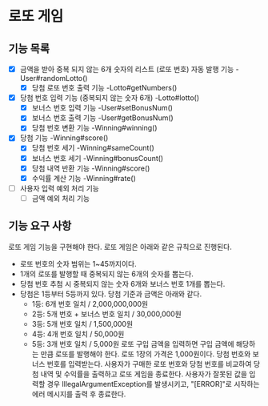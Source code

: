 # 로또 게임

## 기능 목록

- [x] 금액을 받아 중복 되지 않는 6개 숫자의 리스트 (로또 번호) 자동 발행 기능 -User#randomLotto()
  - [x] 당첨 로또 번호 출력 기능 -Lotto#getNumbers() 
- [x] 당첨 번호 입력 기능 (중복되지 않는 숫자 6개) -Lotto#lotto()
  - [x] 보너스 번호 입력 기능 -User#setBonusNum()
  - [x] 보너스 번호 출력 기능 -User#getBonusNum()
  - [x] 당첨 번호 변환 기능 -Winning#winning()
- [x] 당첨 기능 -Winning#score()
  - [x] 당첨 번호 세기 -Winning#sameCount()
  - [x] 보너스 번호 세기 -Winning#bonusCount()
  - [x] 당첨 내역 반환 기능 -Winning#score()
  - [x] 수익률 계산 기능 -Winning#rate()
- [ ] 사용자 입력 예외 처리 기능
  - [ ] 금액 예외 처리 기능

## 기능 요구 사항
로또 게임 기능을 구현해야 한다. 로또 게임은 아래와 같은 규칙으로 진행된다.

- 로또 번호의 숫자 범위는 1~45까지이다.
- 1개의 로또를 발행할 때 중복되지 않는 6개의 숫자를 뽑는다.
- 당첨 번호 추첨 시 중복되지 않는 숫자 6개와 보너스 번호 1개를 뽑는다.
- 당첨은 1등부터 5등까지 있다. 당첨 기준과 금액은 아래와 같다.
    - 1등: 6개 번호 일치 / 2,000,000,000원
    - 2등: 5개 번호 + 보너스 번호 일치 / 30,000,000원
    - 3등: 5개 번호 일치 / 1,500,000원
    - 4등: 4개 번호 일치 / 50,000원
    - 5등: 3개 번호 일치 / 5,000원
      로또 구입 금액을 입력하면 구입 금액에 해당하는 만큼 로또를 발행해야 한다.
      로또 1장의 가격은 1,000원이다.
      당첨 번호와 보너스 번호를 입력받는다.
      사용자가 구매한 로또 번호와 당첨 번호를 비교하여 당첨 내역 및 수익률을 출력하고 로또 게임을 종료한다.
      사용자가 잘못된 값을 입력할 경우 IllegalArgumentException를 발생시키고, "[ERROR]"로 시작하는 에러 메시지를 출력 후 종료한다.